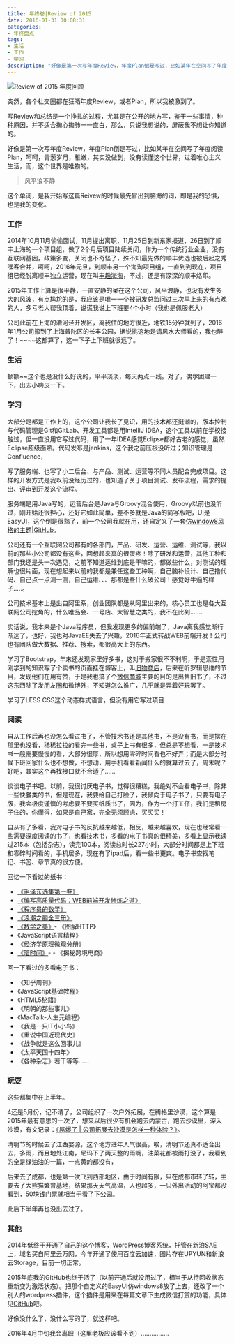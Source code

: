 ```yaml
---
title: 年终卷|Review of 2015
date: 2016-01-31 00:08:31
categories:
- 年终盘点
tags:
- 生活
- 工作
- 学习
description: "好像是第一次写年度Review，年度Plan倒是写过，比如某年在空间写了年度阅读Plan，呵呵，青葱岁月，稚嫩，其实没做到，没有读懂这个世界，过着唯心主义生活，而，这个世界是唯物的。"
---
```


![Review of 2015 年度回顾](http://upload-images.jianshu.io/upload_images/68937-8a804ecbd2b522ac.png?imageMogr2/auto-orient/strip%7CimageView2/2/w/1240)

突然，各个社交圈都在狂晒年度Review，或者Plan，所以我被激到了。

写Review和总结是一个挣扎的过程，尤其是在公开的地方写，鉴于一些事情，种种原因，并不适合掏心掏肺一一直白，那么，只说我想说的，屏蔽我不想让你知道的。

好像是第一次写年度Review，年度Plan倒是写过，比如某年在空间写了年度阅读Plan，呵呵，青葱岁月，稚嫩，其实没做到，没有读懂这个世界，过着唯心主义生活，而，这个世界是唯物的。

> 风平浪不静

这个单词，是我开始写这篇Reivew的时候最先冒出到脑海的词，即是我的恐惧，也是我的变化。

### 工作
2014年10月11月偷偷面试，11月提出离职，11月25日到新东家报道，26日到了顺丰上海的一个项目组，做了2个月后项目陆续关闭，作为一个传统行业企业，没有互联网基因，政策多变，关闭也不奇怪了，殊不知最先做的顺丰优选也被后起之秀嘿客合并，呵呵，2016年元旦，到顺丰另一个海淘项目组，一直到到现在，项目组已经脱离顺丰独立运营，现在叫[丰趣海淘](http://www.fengqu.com)，不过，还是有深深的顺丰烙印。

2015年工作上算是很平静，一直安静的呆在这个公司，风平浪静，也没有发生多大的风波，有点尴尬的是，我应该是唯一一个被研发总监问过三次早上来的有点晚的人，多亏老大帮我顶着，说谎我说上下班要4个小时（我也是佩服老大）

公司此前在上海的漕河泾开发区，离我住的地方很近，地铁15分钟就到了，2016年1月公司搬到了上海普陀区的长丰公园，据说挑这地是请风水大师看的，我也醉了！~~~~这都算了，这一下子上下班就很远了。

### 生活
额额~~这个也是没什么好说的，平平淡淡，每天两点一线。对了，偶尔团建一下，出去小嗨皮一下。

### 学习

大部分是都是工作上的，这个公司让我长了见识，用的技术都还挺潮的，版本控制与代码管理是Git和GitLab、开发工具都是用IntelliJ IDEA，这个工具以前在学校接触过，但一直没用它写过代码，用了一年IDEA感觉Eclipse都好古老的感觉，虽然Eclipse超级面熟。代码发布是jenkins，这个我之前压根没听过；知识管理是 Confluence，

写了服务端、也写了小二后台、与产品、测试、运营等不同人员配合完成项目。这样的开发方式是我以前没经历过的，也知道了关于项目测试、发布流程，需求的提出、评审到开发这个流程。

服务端是用Java写的，运营后台是Java与Groovy混合使用，Groovy以前也没听过，刚开始还很担心，还好它如此简单，差不多就是Java的简写版吧，UI是EasyUI，这个倒是很熟了，前一个公司我就在用，还自定义了一套[仿window8风格的主题](http://www.mybry.com/products/easyUI-themes/index.html)|[GitHub](https://github.com/dunizb/JQEasyUI-SolidMetroBlue-Themes)。

公司还有一个互联网公司都有的各部门，产品、研发、运营、运维、测试等，我以前的那些小公司都没有这些，回想起来真的很蛋疼！除了研发和运营，其他工种和部门我还是头一次遇见，之前不知道运维到底是干嘛的，都做些什么，对测试的理解也很片面，现在想起来以前的我都是兼任这些工种啊，自己脑补设计、自己撸代码、自己点一点测一测，自己运维、、、那都是些什么破公司！感觉好牛逼的样子.....。

公司技术基本上是出自阿里系，创业团队都是从阿里出来的，核心员工也是各大互联网公司挖角的，什么唯品会、一号店、大智慧之类的，我不在此列.......

实话说，我本来是个Java程序员，但我发现更多的偏前端了，Java离我感觉渐行渐远了，也好，我也对JavaEE失去了兴趣，2016年正式转战WEB前端开发！公司也有团队做大数据、推荐、搜索，都很高大上的东西。

学习了Bootstrap，年末还发现家里好多书，这对于搬家很不不利啊，于是索性用刚学到的知识写了个卖书的页面挂在博客上，叫[旧物商店]([http://www.mybry.com/products/store/list.html)，后来在听罗辑思维的节目，发现他们在用有赞，于是我也搞了个[微信商城](https://shop15634529.koudaitong.com/v2/showcase/homepage?alias=ya7nfhf7&type=share_shop&share=wxd_ext&mtd=sh_ext_wxd)主要的目的是出售旧书了，不过这东西除了发朋友圈和微博外，不知道怎么推广，几乎就是弄着好玩罢了。

学习了LESS CSS这个动态样式语言，但没有用它写过项目

### 阅读

自从工作后再也没怎么看过书了，不管技术书还是其他书，不是没有书，而是摆在那里也没看，稀稀拉拉的看完一些书，桌子上书有很多，但总是不想看，一是技术书一般需要慢慢的看，大部分很厚，所以想用零碎时间看也不好弄；而是大部分时候下班回家什么也不想做，不想动，用手机看看新闻什么的就算过去了，周末呢？好吧，其实这个再找接口就不合适了......

谈谈电子书吧。以前，我很讨厌电子书，觉得很糟糕，我绝对不会看电子书，除非一些快餐类的书，但是现在，我要给自己打脸了，我倾向于电子书了，只要有电子版，我会极度谨慎的考虑要不要买纸质书了，因为，作为一个打工仔，我们是租房子住的，你懂得，如果是自己家，完全无须顾虑，买买买！

自从有了多看，我对电子书的反抗越来越低，相反，越来越喜欢，现在也经常看一些需要深度阅读的书了，也看技术书，多看的电子书真的很精美，多看上显示我读过215本（包括杂志），读完100本，阅读总时长227小时，大部分时间都是上下班和零碎时间看的，手机居多，现在有了ipad后，看一些书更爽。电子书查找笔记、书签、章节真的很方便。

回忆一下看过的纸书：
- [《毛泽东选集第一卷》](http://www.mybry.com/products/store/list.html)
- [《编写高质量代码：WEB前端开发修炼之道》](http://www.mybry.com/products/store/list.html)
- [《程序员的数学》](http://detail.koudaitong.com/show/goods?alias=3nu3x9vlbwzq1&reft=1454320764825&spm=h14598865)
- [《浪潮之巅全三册》](http://detail.koudaitong.com/show/goods?alias=2xlc890z5tgux&reft=1454320681808&spm=h14598865)
- [《数学之美》](http://detail.koudaitong.com/show/goods?alias=2xcph3otu3dxl&reft=1454320738353&spm=h14598865)- 《图解HTTP》
- 《JavaScript语言精粹》
- 《经济学原理微观分册》
- [《暗时间》](http://detail.koudaitong.com/show/goods?alias=365aad01zfh61&reft=1454320627038&spm=h14598865)- - 《揭秘跨境电商》

回一下看过的多看电子书：
- 《知乎周刊》
- 《JavaScript基础教程》
- 《HTML5秘籍》
- 《明朝的那些事儿》
- 《MacTalk-人生元编程》
- 《我是一只IT小小鸟》
- 《重说中国近现代史》
- 《战争就是这么回事儿》
- 《太平天国十四年》
- 《各种杂志》若干等等......

### 玩耍

这些都集中在上半年。

4还是5月份，记不清了，公司组织了一次户外拓展，在腾格里沙漠，这个算是2015年最有意思的一次了，想来以后很少有机会跑去内蒙古，跑去沙漠里，深入沙漠，有文记录：[《屌爆了 | 公司拓展去沙漠是怎样一种体验？》](http://www.mybry.com/?p=111)。

清明节的时候去了江西婺源，这个地方进年人气很高，唉，清明节还真不适合出去，多雨，而且地处江南，尼玛下了两天整的雨啊，油菜花都被雨打没了，我看到的全是绿油油的一篇，一点黄的都没有，

后来去了成都，也是第一次飞到西部地区，由于时间有限，只在成都市转了转，主要去了大熊猫繁育基地，结果那天天气高温，人也超多，一只外出活动的阿宝都没看到，50块钱门票就相当于看了下公园。

此后下半年再也没出去过了。

### 其他

2014年低终于开通了自己的这个博客，WordPress博客系统，托管在新浪SAE上，域名买自阿里云万网，今年开通了使用百度云加速，图片存在UPYUN和新浪云Storage，目前一切正常。

2015年底我的GitHub也终于活了（以前开通后就没用过了，相当于从待回收状态重新变为激活状态）。把那个自定义的EasyUI仿windows8放了上去，还改了一个别人的wordpress插件，这个插件是用来在每篇文章下生成微信打赏的功能，具体见[GitHub](https://github.com/dunizb/wechat-reward/tree/yellowThemes)吧。

好像没什么了，没什么写的了，就这样吧。

2016年4月中旬我会离职（这里老板应该看不到）................